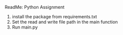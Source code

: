 ReadMe: Python Assignment

1. install the package from requirements.txt 
2. Set the read and write file path in the main function
3. Run main.py